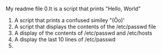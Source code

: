 My readme file
0.It is a script that prints "Hello, World" 
1. A script that prints a confused similey "(Ôo)'
2. A script that displays the contents of the /etc/passwd file 
3. A display of the contents of /etc/passwd and /etc/hosts 
4. A display the last 10 lines of /etc/passwd
5. 
